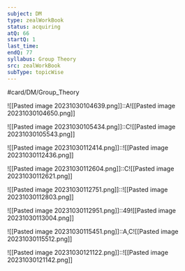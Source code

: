 ```yaml
---
subject: DM
type: zealWorkBook
status: acquiring
atQ: 66
startQ: 1
last_time: 
endQ: 77
syllabus: Group Theory
src: zealWorkBook
subType: topicWise
---
```

#card/DM/Group_Theory

![[Pasted image 20231030104639.png]]::A![[Pasted image 20231030104650.png]]


![[Pasted image 20231030105434.png]]::C![[Pasted image 20231030105543.png]] <!--SR:!2023-11-04,4,270-->

![[Pasted image 20231030112414.png]]::![[Pasted image 20231030112436.png]] <!--SR:!2023-11-03,3,250-->


![[Pasted image 20231030112604.png]]::C![[Pasted image 20231030112621.png]] <!--SR:!2023-11-01,1,230-->


![[Pasted image 20231030112751.png]]::![[Pasted image 20231030112803.png]]


![[Pasted image 20231030112951.png]]::49![[Pasted image 20231030113004.png]] <!--SR:!2023-11-04,4,270-->

![[Pasted image 20231030115451.png]]::A,C![[Pasted image 20231030115512.png]] <!--SR:!2023-11-01,1,230-->

![[Pasted image 20231030121122.png]]::![[Pasted image 20231030121142.png]] <!--SR:!2023-11-03,3,250-->